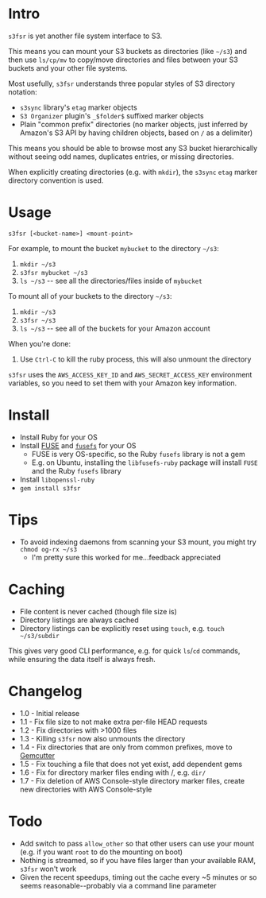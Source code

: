 
Intro
=====

`s3fsr` is yet another file system interface to S3.

This means you can mount your S3 buckets as directories (like `~/s3`) and then use `ls/cp/mv` to copy/move directories and files between your S3 buckets and your other file systems.

Most usefully, `s3fsr` understands three popular styles of S3 directory notation:

* `s3sync` library's `etag` marker objects
* `S3 Organizer` plugin's `_$folder$` suffixed marker objects
* Plain "common prefix" directories (no marker objects, just inferred by Amazon's S3 API by having children objects, based on `/` as a delimiter)

This means you should be able to browse most any S3 bucket hierarchically without seeing odd names, duplicates entries, or missing directories.

When explicitly creating directories (e.g. with `mkdir`), the `s3sync` `etag` marker directory convention is used.

Usage
=====

`s3fsr [<bucket-name>] <mount-point>`

For example, to mount the bucket `mybucket` to the directory `~/s3`:

1. `mkdir ~/s3`
2. `s3fsr mybucket ~/s3`
3. `ls ~/s3` -- see all the directories/files inside of `mybucket`

To mount all of your buckets to the directory `~/s3`:

1. `mkdir ~/s3`
2. `s3fsr ~/s3`
3. `ls ~/s3` -- see all of the buckets for your Amazon account

When you're done:

1. Use `Ctrl-C` to kill the ruby process, this will also unmount the directory

`s3fsr` uses the `AWS_ACCESS_KEY_ID` and `AWS_SECRET_ACCESS_KEY` environment variables, so you need to set them with your Amazon key information.

Install
=======

* Install Ruby for your OS
* Install [FUSE](http://fuse.sourceforge.net/) and [`fusefs`](http://rubyforge.org/projects/fusefs/) for your OS
  * FUSE is very OS-specific, so the Ruby `fusefs` library is not a gem
  * E.g. on Ubuntu, installing the `libfusefs-ruby` package will install `FUSE` and the Ruby `fusefs` library
* Install `libopenssl-ruby`
* `gem install s3fsr`

Tips
====

* To avoid indexing daemons from scanning your S3 mount, you might try `chmod og-rx ~/s3`
  * I'm pretty sure this worked for me...feedback appreciated

Caching
=======

* File content is never cached (though file size is)
* Directory listings are always cached
* Directory listings can be explicitly reset using `touch`, e.g. `touch ~/s3/subdir` 

This gives very good CLI performance, e.g. for quick `ls`/`cd` commands, while ensuring the data itself is always fresh.

Changelog
=========

* 1.0 - Initial release
* 1.1 - Fix file size to not make extra per-file HEAD requests
* 1.2 - Fix directories with >1000 files
* 1.3 - Killing `s3fsr` now also unmounts the directory
* 1.4 - Fix directories that are only from common prefixes, move to [Gemcutter](http://gemcutter.org)
* 1.5 - Fix touching a file that does not yet exist, add dependent gems
* 1.6 - Fix for directory marker files ending with /, e.g. `dir/`
* 1.7 - Fix deletion of AWS Console-style directory marker files, create new directories with AWS Console-style

Todo
====

* Add switch to pass `allow_other` so that other users can use your mount (e.g. if you want `root` to do the mounting on boot)
* Nothing is streamed, so if you have files larger than your available RAM, `s3fsr` won't work
* Given the recent speedups, timing out the cache every ~5 minutes or so seems reasonable--probably via a command line parameter

